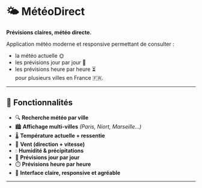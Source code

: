 # 🌤️ MétéoDirect
**Prévisions claires, météo directe.**

Application météo moderne et responsive permettant de consulter :  
- la météo actuelle 🌞  
- les prévisions jour par jour 📅  
- les prévisions heure par heure ⏳  
pour plusieurs villes en France 🇫🇷.  

---

## 🚀 Fonctionnalités

- 🔍 **Recherche météo par ville**  
- 🏙️ **Affichage multi-villes** *(Paris, Niort, Marseille…)*  
- 🌡️ **Température actuelle + ressentie**  
- 💨 **Vent (direction + vitesse)**  
- 💧 **Humidité & précipitations**  
- 📆 **Prévisions jour par jour**  
- ⏱️ **Prévisions heure par heure**  
- 📱 **Interface claire, responsive et agréable**  

---
